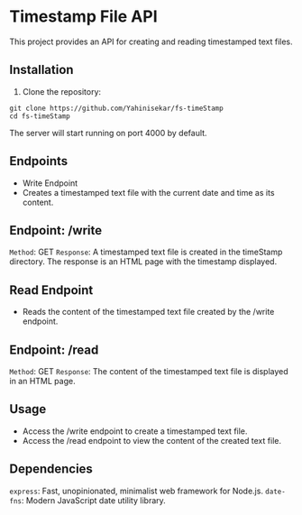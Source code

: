 # Timestamp File API

This project provides an API for creating and reading timestamped text files.

## Installation

1. Clone the repository:

```
git clone https://github.com/Yahinisekar/fs-timeStamp
cd fs-timeStamp
```
The server will start running on port 4000 by default.

## Endpoints
- Write Endpoint
- Creates a timestamped text file with the current date and time as its content.

## Endpoint: /write
`Method`: GET
`Response`: A timestamped text file is created in the timeStamp directory. The response is an HTML page with the timestamp displayed.
## Read Endpoint
- Reads the content of the timestamped text file created by the /write endpoint.

## Endpoint: /read
`Method`: GET
`Response`: The content of the timestamped text file is displayed in an HTML page.
## Usage
- Access the /write endpoint to create a timestamped text file.
- Access the /read endpoint to view the content of the created text file.
## Dependencies
`express`: Fast, unopinionated, minimalist web framework for Node.js.
`date-fns`: Modern JavaScript date utility library.
